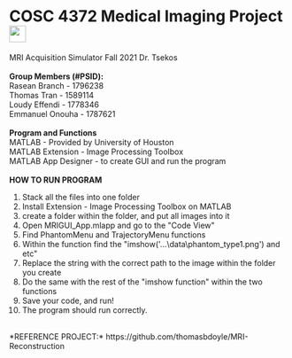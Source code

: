 # COSC 4372 Medical Imaging Project <img src="https://raw.githubusercontent.com/MartinHeinz/MartinHeinz/master/wave.gif" width="30px"> <br />
MRI Acquisition Simulator Fall 2021 Dr. Tsekos<br />
<br />
**Group Members (#PSID):** <br />
Rasean Branch - 1796238 <br />
Thomas Tran - 1589114 <br />
Loudy Effendi - 1778346 <br />
Emmanuel Onouha - 1787621 <br />
<br />
**Program and Functions** <br />
MATLAB - Provided by University of Houston <br />
MATLAB Extension - Image Processing Toolbox <br />
MATLAB App Designer - to create GUI and run the program <br />
<br />
**HOW TO RUN PROGRAM** <br />
1. Stack all the files into one folder <br />
2. Install Extension - Image Processing Toolbox on MATLAB <br />
3. create a folder within the folder, and put all images into it <br />
4. Open MRIGUI_App.mlapp and go to the "Code View" <br />
5. Find PhantomMenu and TrajectoryMenu functions <br />
6. Within the function find the "imshow('...\data\phantom_type1.png') and etc" <br />
7. Replace the string with the correct path to the image within the folder you create <br />
8. Do the same with the rest of the "imshow function" within the two functions <br />
9. Save your code, and run! <br />
10. The program should run correctly. <br />
<br />
*REFERENCE PROJECT:* https://github.com/thomasbdoyle/MRI-Reconstruction
